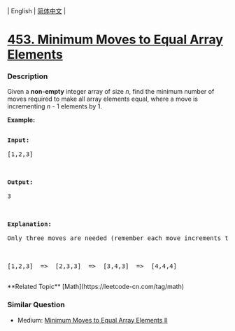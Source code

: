 | English | [简体中文](README.md) |

# [453. Minimum Moves to Equal Array Elements](https://leetcode-cn.com/problems/minimum-moves-to-equal-array-elements)
 ### Description
<p>Given a <b>non-empty</b> integer array of size <i>n</i>, find the minimum number of moves required to make all array elements equal, where a move is incrementing <i>n</i> - 1 elements by 1.</p>

<p><b>Example:</b>
<pre>
<b>Input:</b>
[1,2,3]

<b>Output:</b>
3

<b>Explanation:</b>
Only three moves are needed (remember each move increments two elements):

[1,2,3]  =>  [2,3,3]  =>  [3,4,3]  =>  [4,4,4]
</pre>
</p>
**Related Topic**  [Math](https://leetcode-cn.com/tag/math) 

### Similar Question
 - Medium:	[Minimum Moves to Equal Array Elements II](https://leetcode-cn.com/problems/minimum-moves-to-equal-array-elements-ii) 
